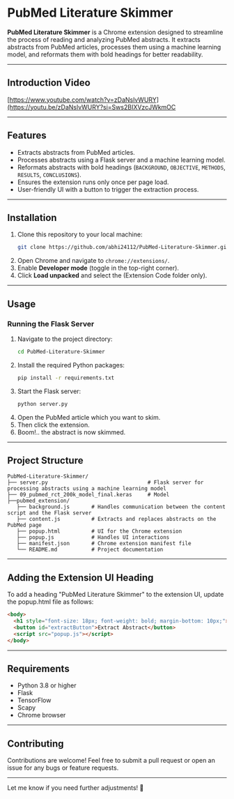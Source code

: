 # PubMed Literature Skimmer

**PubMed Literature Skimmer** is a Chrome extension designed to streamline the process of reading and analyzing PubMed abstracts. It extracts abstracts from PubMed articles, processes them using a machine learning model, and reformats them with bold headings for better readability.

---

## Introduction Video

[https://www.youtube.com/watch?v=zDaNslvWURY](https://youtu.be/zDaNslvWURY?si=Sws2BIXVzcJWkmOC


---

## Features

- Extracts abstracts from PubMed articles.
- Processes abstracts using a Flask server and a machine learning model.
- Reformats abstracts with bold headings (`BACKGROUND`, `OBJECTIVE`, `METHODS`, `RESULTS`, `CONCLUSIONS`).
- Ensures the extension runs only once per page load.
- User-friendly UI with a button to trigger the extraction process.

---

## Installation

1. Clone this repository to your local machine:
   ```bash
   git clone https://github.com/abhi24112/PubMed-Literature-Skimmer.git
   ```
2. Open Chrome and navigate to `chrome://extensions/`.
3. Enable **Developer mode** (toggle in the top-right corner).
4. Click **Load unpacked** and select the (Extension Code folder only).

---

## Usage

### Running the Flask Server

1. Navigate to the project directory:
   ```bash
   cd PubMed-Literature-Skimmer
   ```
2. Install the required Python packages:
   ```bash
   pip install -r requirements.txt
   ```
3. Start the Flask server:
   ```bash
   python server.py
   ```
4. Open the PubMed article which you want to skim.
5. Then click the extension.
6. Boom!.. the abstract is now skimmed.

---

## Project Structure

```
PubMed-Literature-Skimmer/
├── server.py                                # Flask server for processing abstracts using a machine learning model
├── 09_pubmed_rct_200k_model_final.keras     # Model 
├──pubmed_extension/
   ├── background.js       # Handles communication between the content script and the Flask server
   ├── content.js          # Extracts and replaces abstracts on the PubMed page
   ├── popup.html          # UI for the Chrome extension
   ├── popup.js            # Handles UI interactions  
   ├── manifest.json       # Chrome extension manifest file
   └── README.md           # Project documentation
```

---

## Adding the Extension UI Heading

To add a heading "PubMed Literature Skimmer" to the extension UI, update the popup.html file as follows:

```html
<body>
  <h1 style="font-size: 18px; font-weight: bold; margin-bottom: 10px;">PubMed Literature Skimmer</h1>
  <button id="extractButton">Extract Abstract</button>
  <script src="popup.js"></script>
</body>
```

---

## Requirements

- Python 3.8 or higher
- Flask
- TensorFlow
- Scapy
- Chrome browser

---

## Contributing

Contributions are welcome! Feel free to submit a pull request or open an issue for any bugs or feature requests.

---

Let me know if you need further adjustments! 🚀
